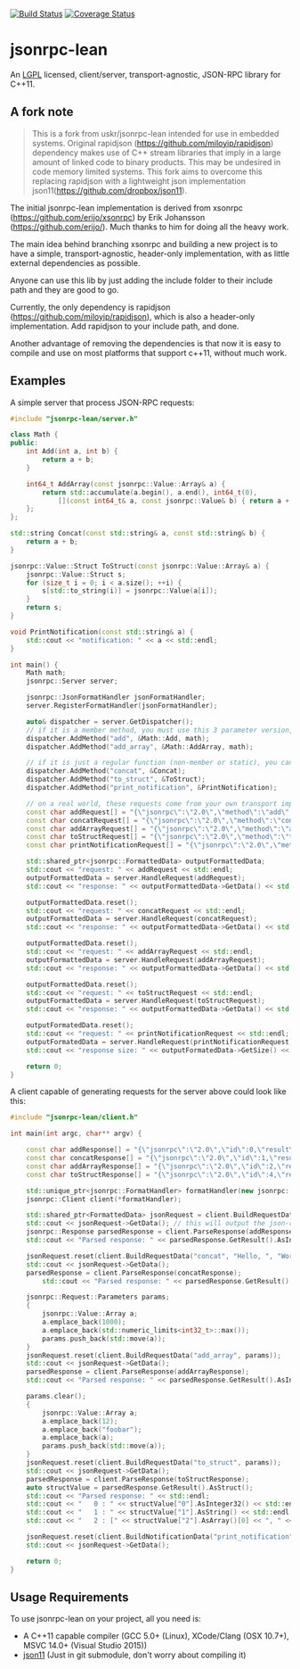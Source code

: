 [![Build Status](https://travis-ci.org/jsiloto/jsonrpc-lean.svg?branch=master)](https://travis-ci.org/jsiloto/jsonrpc-lean)
[![Coverage Status](https://coveralls.io/repos/github/jsiloto/jsonrpc-lean/badge.svg)](https://coveralls.io/github/jsiloto/jsonrpc-lean)

# jsonrpc-lean

An [LGPL](https://www.gnu.org/licenses/lgpl-3.0.en.html) licensed, client/server, transport-agnostic, JSON-RPC library for C++11.

## A fork note
> This is a fork from uskr/jsonrpc-lean intended for use in embedded systems.
Original rapidjson (https://github.com/miloyip/rapidjson) dependency
makes use of C++ stream libraries that imply in a large amount of linked
code to binary products.
This may be undesired in code memory limited systems.
This fork aims to overcome this replacing rapidjson with a lightweight
json implementation json11(https://github.com/dropbox/json11).


The initial jsonrpc-lean implementation is derived from xsonrpc (https://github.com/erijo/xsonrpc) by Erik Johansson (https://github.com/erijo/). Much thanks to him for doing all the heavy work.

The main idea behind branching xsonrpc and building a new project is to have a simple, transport-agnostic, header-only implementation, with as little external dependencies as possible.

Anyone can use this lib by just adding the include folder to their include path and they are good to go.

Currently, the only dependency is rapidjson (https://github.com/miloyip/rapidjson), which is also a header-only implementation. Add rapidjson to your include path, and done.

Another advantage of removing the dependencies is that now it is easy to compile and use on most platforms that support c++11, without much work.

## Examples

A simple server that process JSON-RPC requests:

```C++
#include "jsonrpc-lean/server.h"

class Math {
public:
	int Add(int a, int b) {
		return a + b;
	}

	int64_t AddArray(const jsonrpc::Value::Array& a) {
		return std::accumulate(a.begin(), a.end(), int64_t(0),
			[](const int64_t& a, const jsonrpc::Value& b) { return a + b.AsInteger32(); });
	};
};

std::string Concat(const std::string& a, const std::string& b) {
	return a + b;
}

jsonrpc::Value::Struct ToStruct(const jsonrpc::Value::Array& a) {
	jsonrpc::Value::Struct s;
	for (size_t i = 0; i < a.size(); ++i) {
		s[std::to_string(i)] = jsonrpc::Value(a[i]);
	}
	return s;
}

void PrintNotification(const std::string& a) {
    std::cout << "notification: " << a << std::endl;
}

int main() {
	Math math;
	jsonrpc::Server server;

	jsonrpc::JsonFormatHandler jsonFormatHandler;
	server.RegisterFormatHandler(jsonFormatHandler);

	auto& dispatcher = server.GetDispatcher();
	// if it is a member method, you must use this 3 parameter version, passing an instance of an object that implements it
	dispatcher.AddMethod("add", &Math::Add, math);
	dispatcher.AddMethod("add_array", &Math::AddArray, math);

	// if it is just a regular function (non-member or static), you can you the 2 parameter AddMethod
	dispatcher.AddMethod("concat", &Concat);
	dispatcher.AddMethod("to_struct", &ToStruct);
	dispatcher.AddMethod("print_notification", &PrintNotification);

	// on a real world, these requests come from your own transport implementation (sockets, http, ipc, named-pipes, etc)
	const char addRequest[] = "{\"jsonrpc\":\"2.0\",\"method\":\"add\",\"id\":0,\"params\":[3,2]}";
	const char concatRequest[] = "{\"jsonrpc\":\"2.0\",\"method\":\"concat\",\"id\":1,\"params\":[\"Hello, \",\"World!\"]}";
	const char addArrayRequest[] = "{\"jsonrpc\":\"2.0\",\"method\":\"add_array\",\"id\":2,\"params\":[[1000,2147483647]]}";
	const char toStructRequest[] = "{\"jsonrpc\":\"2.0\",\"method\":\"to_struct\",\"id\":5,\"params\":[[12,\"foobar\",[12,\"foobar\"]]]}";
	const char printNotificationRequest[] = "{\"jsonrpc\":\"2.0\",\"method\":\"print_notification\",\"params\":[\"This is just a notification, no response expected!\"]}";

	std::shared_ptr<jsonrpc::FormattedData> outputFormattedData;
    std::cout << "request: " << addRequest << std::endl;
    outputFormattedData = server.HandleRequest(addRequest);
    std::cout << "response: " << outputFormattedData->GetData() << std::endl;

    outputFormattedData.reset();
    std::cout << "request: " << concatRequest << std::endl;
    outputFormattedData = server.HandleRequest(concatRequest);
    std::cout << "response: " << outputFormattedData->GetData() << std::endl;

    outputFormattedData.reset();
    std::cout << "request: " << addArrayRequest << std::endl;
    outputFormattedData = server.HandleRequest(addArrayRequest);
    std::cout << "response: " << outputFormattedData->GetData() << std::endl;

    outputFormattedData.reset();
    std::cout << "request: " << toStructRequest << std::endl;
    outputFormattedData = server.HandleRequest(toStructRequest);
    std::cout << "response: " << outputFormattedData->GetData() << std::endl;

	outputFormatedData.reset();
    std::cout << "request: " << printNotificationRequest << std::endl;
    outputFormatedData = server.HandleRequest(printNotificationRequest);
    std::cout << "response size: " << outputFormatedData->GetSize() << std::endl;

	return 0;
}
```

A client capable of generating requests for the server above could look like this:

```C++
#include "jsonrpc-lean/client.h"

int main(int argc, char** argv) {

	const char addResponse[] = "{\"jsonrpc\":\"2.0\",\"id\":0,\"result\":5}";
    const char concatResponse[] = "{\"jsonrpc\":\"2.0\",\"id\":1,\"result\":\"Hello, World!\"}";
    const char addArrayResponse[] = "{\"jsonrpc\":\"2.0\",\"id\":2,\"result\":2147484647}";
    const char toStructResponse[] = "{\"jsonrpc\":\"2.0\",\"id\":4,\"result\":{\"0\":12,\"1\":\"foobar\",\"2\":[12,\"foobar\"]}}";

    std::unique_ptr<jsonrpc::FormatHandler> formatHandler(new jsonrpc::JsonFormatHandler());
	jsonrpc::Client client(*formatHandler);

	std::shared_ptr<FormattedData> jsonRequest = client.BuildRequestData("add", 3, 2);
	std::cout << jsonRequest->GetData(); // this will output the json-rpc request string
	jsonrpc::Response parsedResponse = client.ParseResponse(addResponse);
    std::cout << "Parsed response: " << parsedResponse.GetResult().AsInteger32() << std::endl << std::endl;

	jsonRequest.reset(client.BuildRequestData("concat", "Hello, ", "World!"));
	std::cout << jsonRequest->GetData();
	parsedResponse = client.ParseResponse(concatResponse);
        std::cout << "Parsed response: " << parsedResponse.GetResult().AsString() << std::endl << std::endl;

	jsonrpc::Request::Parameters params;
	{
		jsonrpc::Value::Array a;
		a.emplace_back(1000);
		a.emplace_back(std::numeric_limits<int32_t>::max());
		params.push_back(std::move(a));
	}
	jsonRequest.reset(client.BuildRequestData("add_array", params));
	std::cout << jsonRequest->GetData();
	parsedResponse = client.ParseResponse(addArrayResponse);
    std::cout << "Parsed response: " << parsedResponse.GetResult().AsInteger64() << std::endl << std::endl;

	params.clear();
	{
		jsonrpc::Value::Array a;
		a.emplace_back(12);
		a.emplace_back("foobar");
		a.emplace_back(a);
		params.push_back(std::move(a));
	}
	jsonRequest.reset(client.BuildRequestData("to_struct", params));
	std::cout << jsonRequest->GetData();
	parsedResponse = client.ParseResponse(toStructResponse);
	auto structValue = parsedResponse.GetResult().AsStruct();
	std::cout << "Parsed response: " << std::endl;
	std::cout << "   0 : " << structValue["0"].AsInteger32() << std::endl;
	std::cout << "   1 : " << structValue["1"].AsString() << std::endl;
	std::cout << "   2 : [" << structValue["2"].AsArray()[0] << ", " << structValue["2"].AsArray()[1] << "]" << std::endl;

	jsonRequest.reset(client.BuildNotificationData("print_notification", "This is just a notification, no response expected!"));
	std::cout << jsonRequest->GetData();

    return 0;
}
```

## Usage Requirements

To use jsonrpc-lean on your project, all you need is:

* A C++11 capable compiler (GCC 5.0+ (Linux), XCode/Clang (OSX 10.7+), MSVC 14.0+ (Visual Studio 2015))
* [json11](https://github.com/dropbox/json11) (Just in git submodule, don't worry about compiling it)
